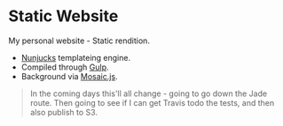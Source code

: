 # Static Website
My personal website - Static rendition.

- [Nunjucks](https://mozilla.github.io/nunjucks/) templateing engine.
- Compiled through [Gulp](http://gulpjs.com/).
- Background via [Mosaic.js](https://github.com/maraisr/mosaic.js).

> In the coming days this'll all change - going to go down the Jade route. Then going to see if I can get Travis todo the tests, and then also publish to S3.